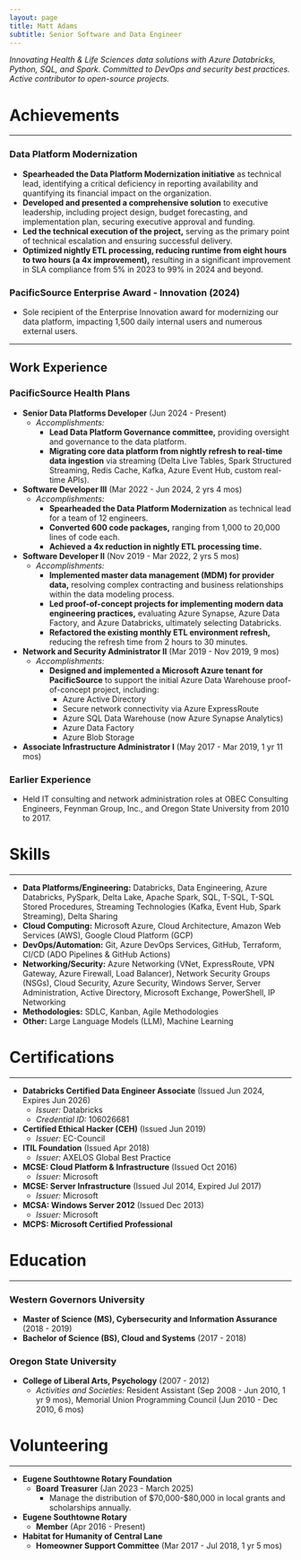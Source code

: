 ```yaml
---
layout: page
title: Matt Adams
subtitle: Senior Software and Data Engineer
---
```


_Innovating Health & Life Sciences data solutions with Azure Databricks, Python, SQL, and Spark. Committed to DevOps and security best practices. Active contributor to open-source projects._

# Achievements

---

### Data Platform Modernization

*   **Spearheaded the Data Platform Modernization initiative** as technical lead, identifying a critical deficiency in reporting availability and quantifying its financial impact on the organization.
*   **Developed and presented a comprehensive solution** to executive leadership, including project design, budget forecasting, and implementation plan, securing executive approval and funding.
*   **Led the technical execution of the project,** serving as the primary point of technical escalation and ensuring successful delivery.
*   **Optimized nightly ETL processing, reducing runtime from eight hours to two hours (a 4x improvement),** resulting in a significant improvement in SLA compliance from 5% in 2023 to 99% in 2024 and beyond.

### PacificSource Enterprise Award - Innovation (2024)

*   Sole recipient of the Enterprise Innovation award for modernizing our data platform, impacting 1,500 daily internal users and numerous external users.

---

## Work Experience

### PacificSource Health Plans

*   **Senior Data Platforms Developer** (Jun 2024 - Present)
    *   _Accomplishments:_
        *   **Lead Data Platform Governance committee,** providing oversight and governance to the data platform.
        *   **Migrating core data platform from nightly refresh to real-time data ingestion** via streaming (Delta Live Tables, Spark Structured Streaming, Redis Cache, Kafka, Azure Event Hub, custom real-time APIs).
*   **Software Developer III** (Mar 2022 - Jun 2024, 2 yrs 4 mos)
    *   _Accomplishments:_
        *   **Spearheaded the Data Platform Modernization** as technical lead for a team of 12 engineers.
        *   **Converted 600 code packages,** ranging from 1,000 to 20,000 lines of code each.
        *   **Achieved a 4x reduction in nightly ETL processing time.**
*   **Software Developer II** (Nov 2019 - Mar 2022, 2 yrs 5 mos)
    *   _Accomplishments:_
        *   **Implemented master data management (MDM) for provider data,** resolving complex contracting and business relationships within the data modeling process.
        *   **Led proof-of-concept projects for implementing modern data engineering practices,** evaluating Azure Synapse, Azure Data Factory, and Azure Databricks, ultimately selecting Databricks.
        *   **Refactored the existing monthly ETL environment refresh,** reducing the refresh time from 2 hours to 30 minutes.
*   **Network and Security Administrator II** (Mar 2019 - Nov 2019, 9 mos)
    *   _Accomplishments:_
        *   **Designed and implemented a Microsoft Azure tenant for PacificSource** to support the initial Azure Data Warehouse proof-of-concept project, including:
            *   Azure Active Directory
            *   Secure network connectivity via Azure ExpressRoute
            *   Azure SQL Data Warehouse (now Azure Synapse Analytics)
            *   Azure Data Factory
            *   Azure Blob Storage
*   **Associate Infrastructure Administrator I** (May 2017 - Mar 2019, 1 yr 11 mos)

### Earlier Experience

*   Held IT consulting and network administration roles at OBEC Consulting Engineers, Feynman Group, Inc., and Oregon State University from 2010 to 2017.

# Skills

---

*   **Data Platforms/Engineering:** Databricks, Data Engineering, Azure Databricks, PySpark, Delta Lake, Apache Spark, SQL, T-SQL, T-SQL Stored Procedures, Streaming Technologies (Kafka, Event Hub, Spark Streaming), Delta Sharing
*   **Cloud Computing:** Microsoft Azure, Cloud Architecture, Amazon Web Services (AWS), Google Cloud Platform (GCP)
*   **DevOps/Automation:** Git, Azure DevOps Services, GitHub, Terraform, CI/CD (ADO Pipelines & GitHub Actions)
*   **Networking/Security:** Azure Networking (VNet, ExpressRoute, VPN Gateway, Azure Firewall, Load Balancer), Network Security Groups (NSGs), Cloud Security, Azure Security, Windows Server, Server Administration, Active Directory, Microsoft Exchange, PowerShell, IP Networking
*   **Methodologies:** SDLC, Kanban, Agile Methodologies
*   **Other:** Large Language Models (LLM), Machine Learning

# Certifications

---

*   **Databricks Certified Data Engineer Associate** (Issued Jun 2024, Expires Jun 2026)
    *   _Issuer:_ Databricks
    *   _Credential ID:_ 106026681
*   **Certified Ethical Hacker (CEH)** (Issued Jun 2019)
    *   _Issuer:_ EC-Council
*   **ITIL Foundation** (Issued Apr 2018)
    *   _Issuer:_ AXELOS Global Best Practice
*   **MCSE: Cloud Platform & Infrastructure** (Issued Oct 2016)
    *   _Issuer:_ Microsoft
*   **MCSE: Server Infrastructure** (Issued Jul 2014, Expired Jul 2017)
    *   _Issuer:_ Microsoft
*   **MCSA: Windows Server 2012** (Issued Dec 2013)
    *   _Issuer:_ Microsoft
*   **MCPS: Microsoft Certified Professional**

# Education

---

### Western Governors University

*   **Master of Science (MS), Cybersecurity and Information Assurance** (2018 - 2019)
*   **Bachelor of Science (BS), Cloud and Systems** (2017 - 2018)

### Oregon State University

*   **College of Liberal Arts, Psychology**   (2007 - 2012)
    *   *Activities and Societies:* Resident Assistant (Sep 2008 - Jun 2010, 1 yr 9 mos), Memorial Union Programming Council (Jun 2010 - Dec 2010, 6 mos)

# Volunteering

---

*   **Eugene Southtowne Rotary Foundation**
    *   **Board Treasurer** (Jan 2023 - March 2025)
        *   Manage the distribution of \$70,000-\$80,000 in local grants and scholarships annually.
*   **Eugene Southtowne Rotary**
    *   **Member** (Apr 2016 - Present)
*   **Habitat for Humanity of Central Lane**
    *   **Homeowner Support Committee** (Mar 2017 - Jul 2018, 1 yr 5 mos)